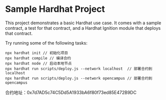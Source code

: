 # Sample Hardhat Project

This project demonstrates a basic Hardhat use case. It comes with a sample contract, a test for that contract, and a Hardhat Ignition module that deploys that contract.

Try running some of the following tasks:



```shell
npx hardhat init // 初始化项目
npx hardhat compile // 编译合约
npx hardhat node // 启动本地节点
npx hardhat run scripts/deploy.js --network localhost  // 部署合约到localhost
npx hardhat run scripts/deploy.js --network opencampus // 部署合约到opencampus
```
合约地址：0x7d7AD5c74C5Dd5A1933bA6f80f73ed85E472B9DC